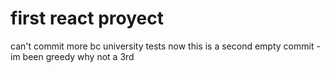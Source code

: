 # first react proyect
can't commit more bc university tests
now this is a second empty commit - im been greedy
why not a 3rd